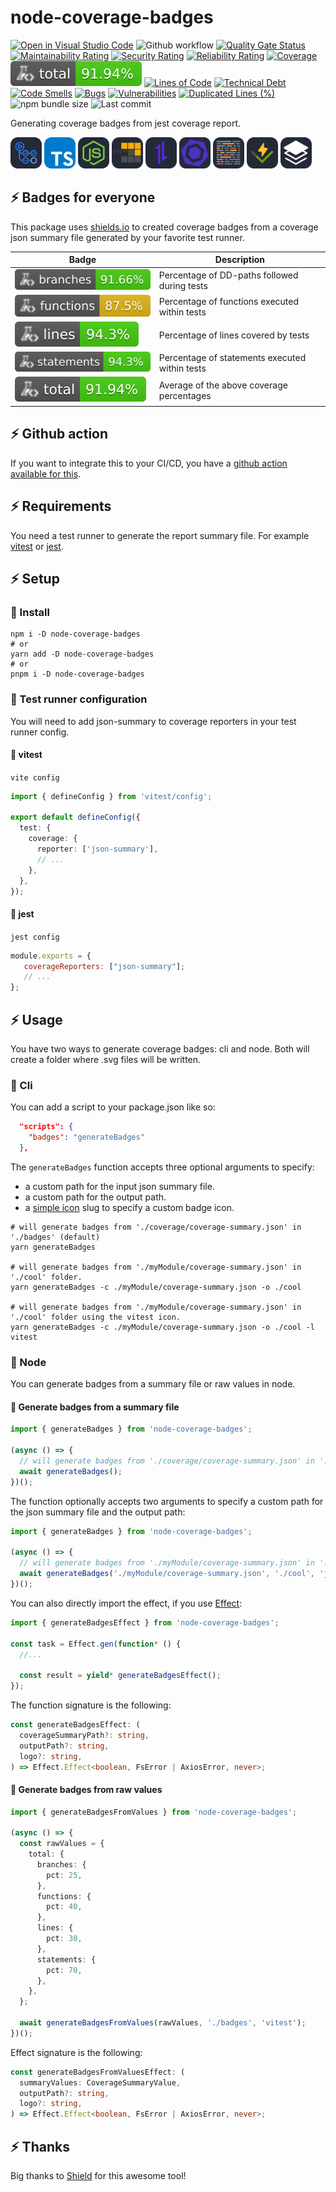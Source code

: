 # node-coverage-badges

[![Open in Visual Studio Code](https://img.shields.io/static/v1?logo=visualstudiocode&label=&message=Open%20in%20Visual%20Studio%20Code&labelColor=2c2c32&color=007acc&logoColor=007acc)](https://github.dev/jpb06/node-coverage-badges)
![Github workflow](https://img.shields.io/github/actions/workflow/status/jpb06/node-coverage-badges/tests-scan.yml?branch=master&logo=github-actions&label=last%20workflow)
[![Quality Gate Status](https://sonarcloud.io/api/project_badges/measure?project=jpb06_node-coverage-badges&metric=alert_status)](https://sonarcloud.io/summary/new_code?id=jpb06_node-coverage-badges)
[![Maintainability Rating](https://sonarcloud.io/api/project_badges/measure?project=jpb06_node-coverage-badges&metric=sqale_rating)](https://sonarcloud.io/dashboard?id=jpb06_node-coverage-badges)
[![Security Rating](https://sonarcloud.io/api/project_badges/measure?project=jpb06_node-coverage-badges&metric=security_rating)](https://sonarcloud.io/dashboard?id=jpb06_node-coverage-badges)
[![Reliability Rating](https://sonarcloud.io/api/project_badges/measure?project=jpb06_node-coverage-badges&metric=reliability_rating)](https://sonarcloud.io/dashboard?id=jpb06_node-coverage-badges)
[![Coverage](https://sonarcloud.io/api/project_badges/measure?project=jpb06_node-coverage-badges&metric=coverage)](https://sonarcloud.io/dashboard?id=jpb06_node-coverage-badges)
![Coverage](./badges/coverage-total.svg)
[![Lines of Code](https://sonarcloud.io/api/project_badges/measure?project=jpb06_node-coverage-badges&metric=ncloc)](https://sonarcloud.io/summary/new_code?id=jpb06_node-coverage-badges)
[![Technical Debt](https://sonarcloud.io/api/project_badges/measure?project=jpb06_node-coverage-badges&metric=sqale_index)](https://sonarcloud.io/summary/new_code?id=jpb06_node-coverage-badges)
[![Code Smells](https://sonarcloud.io/api/project_badges/measure?project=jpb06_node-coverage-badges&metric=code_smells)](https://sonarcloud.io/dashboard?id=jpb06_node-coverage-badges)
[![Bugs](https://sonarcloud.io/api/project_badges/measure?project=jpb06_node-coverage-badges&metric=bugs)](https://sonarcloud.io/summary/new_code?id=jpb06_node-coverage-badges)
[![Vulnerabilities](https://sonarcloud.io/api/project_badges/measure?project=jpb06_node-coverage-badges&metric=vulnerabilities)](https://sonarcloud.io/summary/new_code?id=jpb06_node-coverage-badges)
[![Duplicated Lines (%)](https://sonarcloud.io/api/project_badges/measure?project=jpb06_node-coverage-badges&metric=duplicated_lines_density)](https://sonarcloud.io/dashboard?id=jpb06_node-coverage-badges)
![npm bundle size](https://img.shields.io/bundlephobia/min/node-coverage-badges)
![Last commit](https://img.shields.io/github/last-commit/jpb06/node-coverage-badges?logo=git)

Generating coverage badges from jest coverage report.

<!-- readme-package-icons start -->

<p align="left"><a href="https://docs.github.com/en/actions" target="_blank"><img height="50" src="https://raw.githubusercontent.com/jpb06/jpb06/master/icons/GithubActions-Dark.svg" /></a>&nbsp;<a href="https://www.typescriptlang.org/docs/" target="_blank"><img height="50" src="https://raw.githubusercontent.com/jpb06/jpb06/master/icons/TypeScript.svg" /></a>&nbsp;<a href="https://nodejs.org/en/docs/" target="_blank"><img height="50" src="https://raw.githubusercontent.com/jpb06/jpb06/master/icons/NodeJS-Dark.svg" /></a>&nbsp;<a href="https://pnpm.io/motivation" target="_blank"><img height="50" src="https://raw.githubusercontent.com/jpb06/jpb06/master/icons/Pnpm-Dark.svg" /></a>&nbsp;<a href="https://axios-http.com/fr/docs/intro" target="_blank"><img height="50" src="https://raw.githubusercontent.com/jpb06/jpb06/master/icons/Axios-Dark.svg" /></a>&nbsp;<a href="https://eslint.org/docs/latest/" target="_blank"><img height="50" src="https://raw.githubusercontent.com/jpb06/jpb06/master/icons/Eslint-Dark.svg" /></a>&nbsp;<a href="https://prettier.io/docs/en/index.html" target="_blank"><img height="50" src="https://raw.githubusercontent.com/jpb06/jpb06/master/icons/Prettier-Dark.svg" /></a>&nbsp;<a href="https://vitest.dev/guide/" target="_blank"><img height="50" src="https://raw.githubusercontent.com/jpb06/jpb06/master/icons/Vitest-Dark.svg" /></a>&nbsp;<a href="https://www.effect.website/docs/quickstart" target="_blank"><img height="50" src="https://raw.githubusercontent.com/jpb06/jpb06/master/icons/Effect-Dark.svg" /></a></p>

<!-- readme-package-icons end -->

## ⚡ Badges for everyone

This package uses [shields.io](https://shields.io/) to created coverage badges from a coverage json summary file generated by your favorite test runner.

| Badge                                           | Description                                    |
| ----------------------------------------------- | ---------------------------------------------- |
| ![Branches](./badges/coverage-branches.svg)     | Percentage of DD-paths followed during tests   |
| ![Functions](./badges/coverage-functions.svg)   | Percentage of functions executed within tests  |
| ![Lines](./badges/coverage-lines.svg)           | Percentage of lines covered by tests           |
| ![Statements](./badges/coverage-statements.svg) | Percentage of statements executed within tests |
| ![Jest coverage](./badges/coverage-total.svg)   | Average of the above coverage percentages      |

## ⚡ Github action

If you want to integrate this to your CI/CD, you have a [github action available for this](https://github.com/marketplace/actions/coverage-badges-generation-action).

## ⚡ Requirements

You need a test runner to generate the report summary file. For example [vitest](https://vitest.dev/guide/) or [jest](https://jestjs.io/docs/getting-started).

## ⚡ Setup

### 🔶 Install

```shell
npm i -D node-coverage-badges
# or
yarn add -D node-coverage-badges
# or
pnpm i -D node-coverage-badges
```

### 🔶 Test runner configuration

You will need to add json-summary to coverage reporters in your test runner config.

#### 🧿 vitest

`vite config`

```typescript
import { defineConfig } from 'vitest/config';

export default defineConfig({
  test: {
    coverage: {
      reporter: ['json-summary'],
      // ...
    },
  },
});
```

#### 🧿 jest

`jest config`

```javascript
module.exports = {
   coverageReporters: ["json-summary"];
   // ...
};
```

## ⚡ Usage

You have two ways to generate coverage badges: cli and node. Both will create a folder where .svg files will be written.

### 🔶 Cli

You can add a script to your package.json like so:

```json
  "scripts": {
    "badges": "generateBadges"
  },
```

The `generateBadges` function accepts three optional arguments to specify:

- a custom path for the input json summary file.
- a custom path for the output path.
- a [simple icon](https://simpleicons.org/) slug to specify a custom badge icon.

```shell
# will generate badges from './coverage/coverage-summary.json' in './badges' (default)
yarn generateBadges

# will generate badges from './myModule/coverage-summary.json' in './cool' folder.
yarn generateBadges -c ./myModule/coverage-summary.json -o ./cool

# will generate badges from './myModule/coverage-summary.json' in './cool' folder using the vitest icon.
yarn generateBadges -c ./myModule/coverage-summary.json -o ./cool -l vitest
```

### 🔶 Node

You can generate badges from a summary file or raw values in node.

#### 🧿 Generate badges from a summary file

```typescript
import { generateBadges } from 'node-coverage-badges';

(async () => {
  // will generate badges from './coverage/coverage-summary.json' in './badges' (default)
  await generateBadges();
})();
```

The function optionally accepts two arguments to specify a custom path for the json summary file and the output path:

```typescript
import { generateBadges } from 'node-coverage-badges';

(async () => {
  // will generate badges from './myModule/coverage-summary.json' in './cool' using the jest icon.
  await generateBadges('./myModule/coverage-summary.json', './cool', 'jest');
})();
```

You can also directly import the effect, if you use [Effect](https://effect.website/docs/introduction):

```typescript
import { generateBadgesEffect } from 'node-coverage-badges';

const task = Effect.gen(function* () {
  //...

  const result = yield* generateBadgesEffect();
});
```

The function signature is the following:

```typescript
const generateBadgesEffect: (
  coverageSummaryPath?: string,
  outputPath?: string,
  logo?: string,
) => Effect.Effect<boolean, FsError | AxiosError, never>;
```

#### 🧿 Generate badges from raw values

```typescript
import { generateBadgesFromValues } from 'node-coverage-badges';

(async () => {
  const rawValues = {
    total: {
      branches: {
        pct: 25,
      },
      functions: {
        pct: 40,
      },
      lines: {
        pct: 30,
      },
      statements: {
        pct: 70,
      },
    },
  };

  await generateBadgesFromValues(rawValues, './badges', 'vitest');
})();
```

Effect signature is the following:

```typescript
const generateBadgesFromValuesEffect: (
  summaryValues: CoverageSummaryValue,
  outputPath?: string,
  logo?: string,
) => Effect.Effect<boolean, FsError | AxiosError, never>;
```

## ⚡ Thanks

Big thanks to [Shield](https://github.com/badges/shields) for this awesome tool!
